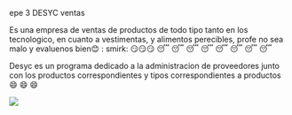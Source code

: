 epe 3
DESYC  ventas

Es una empresa de ventas de productos de todo tipo tanto en los tecnologico, en cuanto a vestimentas, y alimentos perecibles, profe no sea malo y evaluenos bien:blush: : smirk: :smirk::smirk::smirk: :sleeping: :sleeping: :sleeping: :sleeping:
:sleeping: :sleeping: :sleeping: :sleeping:

Desyc es un programa dedicado a la administracion de proveedores junto con los productos correspondientes y tipos correspondientes a productos :smile: :smile: :smile:

![](imagenes/Icono.jpg.png)


